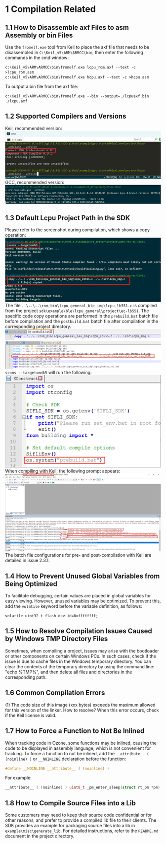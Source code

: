# 1 Compilation Related
## 1.1 How to Disassemble axf Files to asm Assembly or bin Files
Use the `fromelf.exe` tool from Keil to place the axf file that needs to be disassembled in `C:\Keil_v5\ARM\ARMCC\bin`,
then enter the following commands in the cmd window:
```
c:\Keil_v5\ARM\ARMCC\bin\fromelf.exe lcpu_rom.axf --text -c >lcpu_rom.asm
c:\Keil_v5\ARM\ARMCC\bin\fromelf.exe hcpu.axf --text -c >hcpu.asm
```
To output a bin file from the axf file:
```
c:\Keil_v5\ARM\ARMCC\bin\fromelf.exe --bin --output=./lcpuaxf.bin ./lcpu.axf
```
## 1.2 Supported Compilers and Versions
Keil, recommended version:
![alt text](./assets/compile001.png)<br>
GCC, recommended version:
![alt text](./assets/compile002.png)<br>
## 1.3 Default Lcpu Project Path in the SDK
Please refer to the screenshot during compilation, which shows a copy operation:
![alt text](./assets/compile003.png)<br>
The file `..\..\..\rom_bin\lcpu_general_ble_img\lcpu_lb551.c` is compiled from the project `sdk\example\ble\lcpu_general\project\ec-lb551`.
The specific code copy operations are performed in the `prebuild.bat` batch file before compilation and the `postbuild.bat` batch file after compilation in the corresponding project directory.
![alt text](./assets/compile004.png)<br>
![alt text](./assets/compile005.png)<br>
`scons --target=mdk5` will run the following:
![alt text](./assets/compile006.png)<br>
When compiling with Keil, the following prompt appears:
![alt text](./assets/compile007.png)<br>
The batch file configurations for pre- and post-compilation with Keil are detailed in issue 2.3.1.
## 1.4 How to Prevent Unused Global Variables from Being Optimized
To facilitate debugging, certain values are placed in global variables for easy viewing. However, unused variables may be optimized.
To prevent this, add the `volatile` keyword before the variable definition, as follows:
```
volatile uint32_t flash_dev_id=0xffffffff;
```
## 1.5 How to Resolve Compilation Issues Caused by Windows TMP Directory Files
Sometimes, when compiling a project, issues may arise with the bootloader or other components on certain Windows PCs.
In such cases, check if the issue is due to cache files in the Windows temporary directory. You can clear the contents of the temporary directory by using the command line: "echo %TMP%", and then delete all files and directories in the corresponding path.
## 1.6 Common Compilation Errors
(1) The code size of this image (xxx bytes) exceeds the maximum allowed for this version of the linker. How to resolve?
When this error occurs, check if the Keil license is valid.
## 1.7 How to Force a Function to Not Be Inlined
When tracking code in Ozone, some functions may be inlined, causing the code to be displayed in assembly language, which is not convenient for tracking. To force a function to not be inlined, add the `__attribute__ ( (noinline) )` or `__NOINLINE` declaration before the function:
```c
#define __NOINLINE __attribute__ ( (noinline) )
```
For example:
```c
__attribute__ ( (noinline) ) uint8_t _pm_enter_sleep(struct rt_pm *pm)
```
## 1.8 How to Compile Source Files into a Lib
Some customers may need to keep their source code confidential or for other reasons, and prefer to provide a compiled lib file to their clients. The SDK provides an example for packaging source files into a lib in `example\misc\generate_lib`. For detailed instructions, refer to the `README.md` document in the project directory.